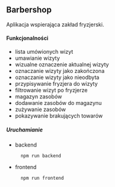 ## Barbershop

Aplikacja wspierająca zakład fryzjerski.


#### Funkcjonalności

- lista umówionych wizyt
- umawianie wizyty
- wizualne oznaczenie aktualnej wizyty
- oznaczanie wizyty jako zakończona
- oznaczanie wizyty jako nieodbyta
- przypisywanie fryzjera do wizyty
- filtrowanie wizyt po fryzjerze
- magazyn zasobów
- dodawanie zasobów do magazynu
- zużywanie zasobów
- pokazywanie brakujących towarów


##### Uruchamianie

- backend 
    
        npm run backend

- frontend 
    
        npm run frontend
